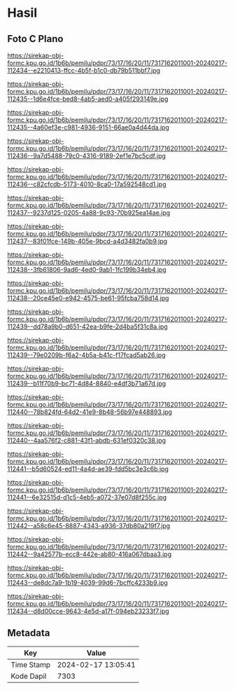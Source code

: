 # Hasil

## Foto C Plano

https://sirekap-obj-formc.kpu.go.id/1b6b/pemilu/pdpr/73/17/16/20/11/7317162011001-20240217-112434--e2210413-ffcc-4b5f-b1c0-db79b511bbf7.jpg

https://sirekap-obj-formc.kpu.go.id/1b6b/pemilu/pdpr/73/17/16/20/11/7317162011001-20240217-112435--1d6e4fce-bed8-4ab5-aed0-a405f293149e.jpg

https://sirekap-obj-formc.kpu.go.id/1b6b/pemilu/pdpr/73/17/16/20/11/7317162011001-20240217-112435--4a60ef3e-c981-4936-9151-66ae0a4d44da.jpg

https://sirekap-obj-formc.kpu.go.id/1b6b/pemilu/pdpr/73/17/16/20/11/7317162011001-20240217-112436--9a7d5488-79c0-4316-9189-2ef1e7bc5cdf.jpg

https://sirekap-obj-formc.kpu.go.id/1b6b/pemilu/pdpr/73/17/16/20/11/7317162011001-20240217-112436--c82cfcdb-5173-4010-8ca0-17a592548cd1.jpg

https://sirekap-obj-formc.kpu.go.id/1b6b/pemilu/pdpr/73/17/16/20/11/7317162011001-20240217-112437--9237d125-0205-4a88-9c93-70b925ea14ae.jpg

https://sirekap-obj-formc.kpu.go.id/1b6b/pemilu/pdpr/73/17/16/20/11/7317162011001-20240217-112437--83f01fce-149b-405e-9bcd-a4d3482fa0b9.jpg

https://sirekap-obj-formc.kpu.go.id/1b6b/pemilu/pdpr/73/17/16/20/11/7317162011001-20240217-112438--3fb61806-9ad6-4ed0-9ab1-1fc199b34eb4.jpg

https://sirekap-obj-formc.kpu.go.id/1b6b/pemilu/pdpr/73/17/16/20/11/7317162011001-20240217-112438--20ce45e0-e942-4575-be61-95fcba758d14.jpg

https://sirekap-obj-formc.kpu.go.id/1b6b/pemilu/pdpr/73/17/16/20/11/7317162011001-20240217-112439--dd78a9b0-d651-42ea-b9fe-2d4ba5f31c8a.jpg

https://sirekap-obj-formc.kpu.go.id/1b6b/pemilu/pdpr/73/17/16/20/11/7317162011001-20240217-112439--79e0209b-f6a2-4b5a-b41c-f17fcad5ab26.jpg

https://sirekap-obj-formc.kpu.go.id/1b6b/pemilu/pdpr/73/17/16/20/11/7317162011001-20240217-112439--b11f70b9-bc71-4d84-8840-e4df3b71a67d.jpg

https://sirekap-obj-formc.kpu.go.id/1b6b/pemilu/pdpr/73/17/16/20/11/7317162011001-20240217-112440--78b824fd-64d2-41e9-8b48-56b97e448893.jpg

https://sirekap-obj-formc.kpu.go.id/1b6b/pemilu/pdpr/73/17/16/20/11/7317162011001-20240217-112440--4aa576f2-c881-43f1-abdb-631ef0320c38.jpg

https://sirekap-obj-formc.kpu.go.id/1b6b/pemilu/pdpr/73/17/16/20/11/7317162011001-20240217-112441--b5d60524-ed11-4a4d-ae39-fdd5bc3e3c6b.jpg

https://sirekap-obj-formc.kpu.go.id/1b6b/pemilu/pdpr/73/17/16/20/11/7317162011001-20240217-112441--6e32515d-d1c5-4eb5-a072-37e07d8f255c.jpg

https://sirekap-obj-formc.kpu.go.id/1b6b/pemilu/pdpr/73/17/16/20/11/7317162011001-20240217-112442--a58c6e45-8887-4343-a936-37db80a219f7.jpg

https://sirekap-obj-formc.kpu.go.id/1b6b/pemilu/pdpr/73/17/16/20/11/7317162011001-20240217-112442--9a42577b-ecc8-442e-ab80-416a067dbaa3.jpg

https://sirekap-obj-formc.kpu.go.id/1b6b/pemilu/pdpr/73/17/16/20/11/7317162011001-20240217-112443--de8dc7a9-1b19-4039-99d6-7bcffc4233b9.jpg

https://sirekap-obj-formc.kpu.go.id/1b6b/pemilu/pdpr/73/17/16/20/11/7317162011001-20240217-112434--d8d00cce-9643-4e5d-a17f-094eb23233f7.jpg


## Metadata

| Key        | Value               |
| ---------- | ------------------- |
| Time Stamp | 2024-02-17 13:05:41 |
| Kode Dapil | 7303                |



